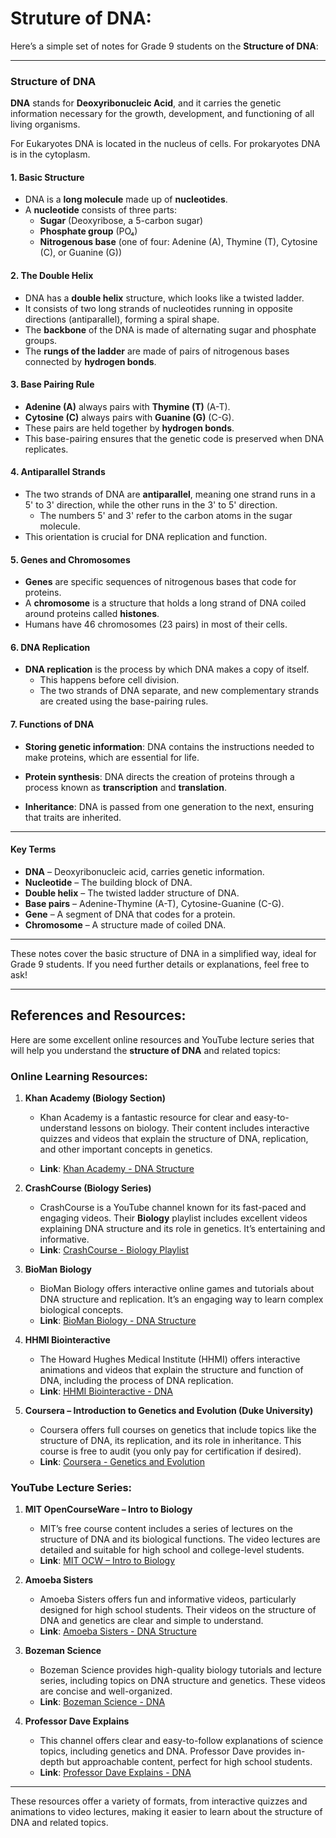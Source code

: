 # Struture of DNA:

Here’s a simple set of notes for Grade 9 students on the **Structure of DNA**:

---

### **Structure of DNA**

**DNA** stands for **Deoxyribonucleic Acid**, and it carries the genetic information necessary for the 
growth, development, and functioning of all living organisms. 

For Eukaryotes DNA is located in the nucleus of cells.
For prokaryotes DNA is in the cytoplasm.

#### 1. **Basic Structure**

- DNA is a **long molecule** made up of **nucleotides**.
- A **nucleotide** consists of three parts:
  - **Sugar** (Deoxyribose, a 5-carbon sugar)
  - **Phosphate group** (PO₄)
  - **Nitrogenous base** (one of four: Adenine (A), Thymine (T), Cytosine (C), or Guanine (G))

#### 2. **The Double Helix**

- DNA has a **double helix** structure, which looks like a twisted ladder.
- It consists of two long strands of nucleotides running in opposite directions (antiparallel), forming a 
  spiral shape.
- The **backbone** of the DNA is made of alternating sugar and phosphate groups.
- The **rungs of the ladder** are made of pairs of nitrogenous bases connected by **hydrogen bonds**.

#### 3. **Base Pairing Rule**

- **Adenine (A)** always pairs with **Thymine (T)** (A-T).
- **Cytosine (C)** always pairs with **Guanine (G)** (C-G).
- These pairs are held together by **hydrogen bonds**.
- This base-pairing ensures that the genetic code is preserved when DNA replicates.

#### 4. **Antiparallel Strands**

- The two strands of DNA are **antiparallel**, meaning one strand runs in a 5' to 3' direction, while the 
  other runs in the 3' to 5' direction.
  - The numbers 5' and 3' refer to the carbon atoms in the sugar molecule.
- This orientation is crucial for DNA replication and function.

#### 5. **Genes and Chromosomes**

- **Genes** are specific sequences of nitrogenous bases that code for proteins.
- A **chromosome** is a structure that holds a long strand of DNA coiled around proteins called **histones**.
- Humans have 46 chromosomes (23 pairs) in most of their cells.

#### 6. **DNA Replication**

- **DNA replication** is the process by which DNA makes a copy of itself.
  - This happens before cell division.
  - The two strands of DNA separate, and new complementary strands are created using the base-pairing rules.

#### 7. **Functions of DNA**

- **Storing genetic information**: DNA contains the instructions needed to make proteins, which are 
  essential for life.

- **Protein synthesis**: DNA directs the creation of proteins through a process known as 
  **transcription** and **translation**.
  
- **Inheritance**: DNA is passed from one generation to the next, ensuring that traits are inherited.

---

#### **Key Terms**
- **DNA** – Deoxyribonucleic acid, carries genetic information.
- **Nucleotide** – The building block of DNA.
- **Double helix** – The twisted ladder structure of DNA.
- **Base pairs** – Adenine-Thymine (A-T), Cytosine-Guanine (C-G).
- **Gene** – A segment of DNA that codes for a protein.
- **Chromosome** – A structure made of coiled DNA.

---

These notes cover the basic structure of DNA in a simplified way, ideal for Grade 9 students. 
If you need further details or explanations, feel free to ask!


---
## References and Resources:

Here are some excellent online resources and YouTube lecture series that will help you understand the 
**structure of DNA** and related topics:

### **Online Learning Resources:**

1. **Khan Academy (Biology Section)**
   - Khan Academy is a fantastic resource for clear and easy-to-understand lessons on biology. 
   Their content includes interactive quizzes and videos that explain the structure of DNA, replication, 
   and other important concepts in genetics.

   - **Link**: [Khan Academy - DNA Structure](https://www.khanacademy.org/science/biology/her/tree-of-life/a/dna-and-genetics)

2. **CrashCourse (Biology Series)**
   - CrashCourse is a YouTube channel known for its fast-paced and engaging videos. 
     Their **Biology** playlist includes excellent videos explaining DNA structure and its role in genetics. 
     It’s entertaining and informative.
   - **Link**: [CrashCourse - Biology Playlist](https://www.youtube.com/playlist?list=PL8dPuuaLjXtPpR6p5Wl6MmzmcWFGs5w4B)

3. **BioMan Biology**
   - BioMan Biology offers interactive online games and tutorials about DNA structure and replication. 
     It’s an engaging way to learn complex biological concepts.
   - **Link**: [BioMan Biology - DNA Structure](https://biomanbio.com/)

4. **HHMI Biointeractive**
   - The Howard Hughes Medical Institute (HHMI) offers interactive animations and videos that explain the 
     structure and function of DNA, including the process of DNA replication.
   - **Link**: [HHMI Biointeractive - DNA](https://www.biointeractive.org/)

5. **Coursera – Introduction to Genetics and Evolution (Duke University)**
   - Coursera offers full courses on genetics that include topics like the structure of DNA, its replication, 
     and its role in inheritance. This course is free to audit (you only pay for certification if desired).
   - **Link**: [Coursera - Genetics and Evolution](https://www.coursera.org/learn/genetics-evolution)

### **YouTube Lecture Series:**

1. **MIT OpenCourseWare – Intro to Biology**
   - MIT’s free course content includes a series of lectures on the structure of DNA and its biological 
     functions. The video lectures are detailed and suitable for high school and college-level students.
   - **Link**: [MIT OCW – Intro to Biology](https://www.youtube.com/playlist?list=PLUl4u3cNGP60tx8nq-xq6wbsXJjjWh9eO)

2. **Amoeba Sisters**
   - Amoeba Sisters offers fun and informative videos, particularly designed for high school students. 
     Their videos on the structure of DNA and genetics are clear and simple to understand.
   - **Link**: [Amoeba Sisters - DNA Structure](https://www.youtube.com/watch?v=E3hTMEyE-SM)

3. **Bozeman Science**
   - Bozeman Science provides high-quality biology tutorials and lecture series, including topics on 
     DNA structure and genetics. These videos are concise and well-organized.
   - **Link**: [Bozeman Science - DNA](https://www.youtube.com/watch?v=hzL0VXTHy3E)

4. **Professor Dave Explains**
   - This channel offers clear and easy-to-follow explanations of science topics, including genetics and DNA. Professor Dave provides in-depth but approachable content, perfect for high school students.
   - **Link**: [Professor Dave Explains - DNA](https://www.youtube.com/watch?v=3z_ZK5vZr18)

---

These resources offer a variety of formats, from interactive quizzes and animations to video lectures, 
making it easier to learn about the structure of DNA and related topics. 

